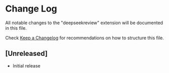 # Change Log

All notable changes to the "deepseekreview" extension will be documented in this file.

Check [Keep a Changelog](http://keepachangelog.com/) for recommendations on how to structure this file.

## [Unreleased]

- Initial release
